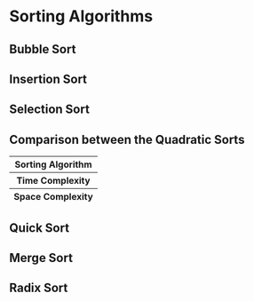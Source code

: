 # Sorting Algorithms

## Bubble Sort

## Insertion Sort

## Selection Sort


## Comparison between the Quadratic Sorts
<table>
  <thead>
    <tr>
      <th>Sorting Algorithm</th>
    </tr>
    <tr>
      <th>Time Complexity</th>
    </tr>
    <tr>
      <th>Space Complexity</th>
    </tr>
  </thead>

  <tbody>
  </tbody>
</table>


## Quick Sort

## Merge Sort


## Radix Sort
